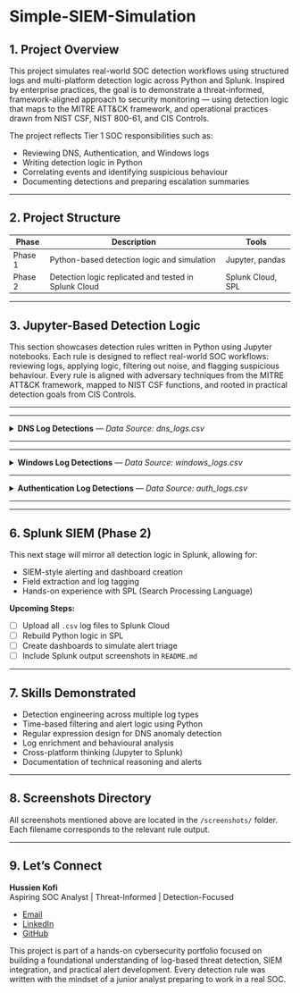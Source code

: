 # Simple-SIEM-Simulation

## 1. Project Overview

This project simulates real-world SOC detection workflows using structured logs and multi-platform detection logic across Python and Splunk. Inspired by enterprise practices, the goal is to demonstrate a threat-informed, framework-aligned approach to security monitoring — using detection logic that maps to the MITRE ATT&CK framework, and operational practices drawn from NIST CSF, NIST 800-61, and CIS Controls.

The project reflects Tier 1 SOC responsibilities such as:
- Reviewing DNS, Authentication, and Windows logs
- Writing detection logic in Python
- Correlating events and identifying suspicious behaviour
- Documenting detections and preparing escalation summaries

---

## 2. Project Structure

| Phase      | Description                                          | Tools             |
|------------|------------------------------------------------------|-------------------|
| Phase 1    | Python-based detection logic and simulation          | Jupyter, pandas   |
| Phase 2    | Detection logic replicated and tested in Splunk Cloud| Splunk Cloud, SPL |

---
## 3. Jupyter-Based Detection Logic

This section showcases detection rules written in Python using Jupyter notebooks. Each rule is designed to reflect real-world SOC workflows: reviewing logs, applying logic, filtering out noise, and flagging suspicious behaviour. Every rule is aligned with adversary techniques from the MITRE ATT&CK framework, mapped to NIST CSF functions, and rooted in practical detection goals from CIS Controls.

---
---

<details>
<summary><strong>DNS Log Detections</strong> — <em>Data Source: dns_logs.csv</em></summary>

| Rule # | Detection Description |
|--------|------------------------|
| 1 | Suspicious DNS queries to known-bad or randomised domains |
| 2 | [Planned] Repeated DNS queries to suspicious domains within short intervals |
| 3 | [Planned] DNS exfiltration pattern detection via encoded subdomains |

---

### Rule 1 – Suspicious DNS Query Detection  
This rule flags DNS traffic that resembles beaconing or C2 activity. It targets base64-style strings, shady top-level domains, and failed lookups that don’t belong in typical user traffic.

<details>
<summary>See how this rule works, why it matters, and what it looks like in action</summary>

**Analyst Note:**  
I built this rule to detect domains that just don’t belong in regular business traffic. I was especially looking for signs of malware beaconing, like encoded strings in the subdomain or uncommon top-level domains such as `.ru` or `.xyz`. I added an extra filter to catch failed lookups (`NXDOMAIN`, `SERVFAIL`) to cut out noise from valid requests. This gave me hands-on practice designing logic that can reduce false positives while still catching high-risk patterns.

**Framework Reference:**  
- **MITRE ATT&CK T1071.004** – Application Layer Protocol: DNS  
- **NIST CSF DE.AE-3**, **NIST SP 800-92** – Detect anomalies via failed resolution patterns  
- **CIS Control 13.8** – Monitor and alert on anomalous DNS activity

**Logic Summary:**
- Use regex to detect base64-style or randomised subdomains  
- Flag risky TLDs like `.ru`, `.xyz`, `.top`  
- Filter for failed DNS response codes such as `NXDOMAIN` and `SERVFAIL`

<details>
<summary>View DNS Rule 1 Screenshots</summary>

_Preview of Raw DNS Logs_  
![Preview](screenshots/jupyter/dns/dns_logs_preview.png)

_Suspicious Queries (Part 1)_  
![Part 1](screenshots/jupyter/dns/dns_rule1_suspicious_queries(1).png)

_Suspicious Queries (Part 2)_  
![Part 2](screenshots/jupyter/dns/dns_rule1_suspicious_queries(2).png)

</details>
</details>



### Rule 2 – Repeated DNS Queries to Suspicious Domains  
This rule spots repeated queries to the same high-risk domain within a short time frame, which is often a sign of beaconing or malware callbacks.

<details>
<summary>See how this rule works, why it matters, and what it looks like in action</summary>

**Analyst Note:**  
I built this rule to catch repeated DNS lookups that stand out in short bursts. Even if the domain isn’t overtly malicious, abnormal query patterns can signal early-stage command-and-control activity. I combined risky keyword checks with a rolling 60-second window to surface repeated activity without triggering on normal browsing behaviour.

**Framework Reference:**  
- **MITRE ATT&CK T1071.004** – Application Layer Protocol: DNS  
- **NIST CSF DE.AE-3**, **NIST SP 800-92** – Detect anomalies in query frequency  
- **CIS Control 13.8** – Monitor and alert on anomalous DNS activity

**Logic Summary:**
- Identify domains containing risky keywords or failed resolution codes  
- Group queries by domain  
- Flag if the same domain is queried more than three times in 60 seconds

<details>
<summary>View DNS Rule 2 Screenshots</summary>

_Detection Logic_  
![Logic](screenshots/jupyter/dns/dns_rule2_repeated_queries_logic.png)

_Detection Output_  
![Output](screenshots/jupyter/dns/dns_rule2_repeated_queries_output.png)

</details>
</details>

### Rule 3 – DNS Exfiltration Pattern Detection  
This rule detects potential data exfiltration attempts over DNS, where attackers encode sensitive data into subdomains and send it out via repeated queries. While not common in normal business traffic, when it happens, it’s a serious indicator of compromise.

<details>
<summary>See how this rule works, why it matters, and what it looks like in action</summary>

**Analyst Note:**  
I designed this rule to flag unusual DNS patterns that could indicate exfiltration. Attackers often base64-encode chunks of stolen data into subdomain labels, sending them in rapid succession to a domain they control. My approach combined regex checks for base64-style strings with frequency analysis, looking for multiple encoded subdomains queried in a short period. Even though my sample dataset didn’t trigger this rule, building it gave me experience in crafting logic for high-impact, low-frequency threats.

**Framework Reference:**  
- **MITRE ATT&CK T1048.003** – Exfiltration Over Unencrypted Non-C2 Protocol: DNS  
- **NIST CSF DE.AE-3**, **NIST SP 800-92** – Detect anomalous DNS query patterns  
- **CIS Control 13.8** – Monitor and alert on anomalous DNS activity

**Logic Summary:**
- Match subdomains against regex patterns resembling base64 or other encoding schemes  
- Group by queried domain and source IP  
- Flag if multiple encoded subdomains appear within 60 seconds

<details>
<summary>View DNS Rule 3 Screenshots</summary>

_Detection Logic_  
![Logic](screenshots/jupyter/dns/dns_rule3_exfiltration_logic.png)

_Detection Output_  
![Output](screenshots/jupyter/dns/dns_rule3_exfiltration_output.png)

</details>
</details>



</details>

---
---

<details>
<summary><strong>Windows Log Detections</strong> — <em>Data Source: windows_logs.csv</em></summary>

| Rule # | Detection Description |
|--------|------------------------|
| 1 | Suspicious parent-child process execution |
| 2 | Repeated failed logins (Event ID 4625) |
| 3 | Privilege escalation attempts (Event ID 4672) |

---

### Rule 1 – Suspicious Parent-Child Process Execution  
Some phishing payloads abuse trusted parent apps like Word or Explorer to silently spawn dangerous tools like PowerShell. This rule detects that abuse chain before the attacker can escalate.

<details>
<summary>See how this rule works, why it matters, and what it looks like in action</summary>

**Analyst Note:**  
This detection was based on real attack patterns I’ve studied, where phishing attachments trigger PowerShell from Word or Outlook. My log source didn’t include the `parent_process` field, so I simulated it using synthetic test data. I then wrote logic to catch trusted parent apps launching suspicious child processes like `powershell.exe`, `cmd.exe`, or `certutil.exe`. This helped me understand how process lineage can expose attacker behaviour that would otherwise slip past basic IOC matching.

**Framework Reference:**  
- **MITRE ATT&CK T1059** – Command and Scripting Interpreter  
- **NIST CSF DE.AE-2**, **NIST 800-61 Step 2.2** – Detect abnormal process chains  
- **CIS Control 8.7** – Alert on unexpected command-line execution

**Logic Summary:**
- Simulate a `parent_process` column  
- Convert process names to lowercase for consistent matching  
- Filter for cases where trusted apps (e.g. `explorer.exe`, `winword.exe`) launch high-risk processes (`powershell.exe`, `certutil.exe`, etc.)

<details>
<summary>View Windows Rule 1 Screenshots</summary>

_Preview of Raw Windows Logs_  
![Preview](screenshots/jupyter/windows/windows_logs_preview.png)

_Detection Logic_  
![Logic](screenshots/jupyter/windows/windows_rule1_logic.png)

_Detection Output_  
![Output](screenshots/jupyter/windows/windows_rule1_output.png)

</details>
</details>


---

### Rule 2 – Repeated Failed Logins from Same Host  
Attackers often attempt password guessing by repeatedly submitting incorrect credentials from a single endpoint. This rule flags five or more failed logins from the same host within a short time window.

<details>
<summary>See how this rule works, why it matters, and what it looks like in action</summary>

**Analyst Note:**  
I built this rule to simulate brute-force login detection using Event ID 4625. I tested several thresholds and decided that five failures in two minutes was aggressive enough to catch real threats without overwhelming the SOC with noise. It taught me how to group events by host and time to simulate basic correlation — a key skill in detection engineering and alert tuning.

**Framework Reference:**  
- **MITRE ATT&CK T1110.001** – Password Guessing  
- **NIST CSF DE.AE-1**, **CIS Control 16.11** – Detect excessive failed logins from the same source

**Logic Summary:**
- Filter Windows logs for `event_id` 4625 (failed logon)  
- Group events by `host` and sort chronologically  
- Trigger alert if five or more failures occur within two minutes

<details>
<summary>View Windows Rule 2 Screenshots</summary>

_Detection Logic_  
![Logic](screenshots/jupyter/windows/windows_rule2_failed_logins_logic.png)

_Detection Output_  
![Output](screenshots/jupyter/windows/windows_rule2_failed_logins_output.png)

</details>
</details>

---

### Rule 3 – Privilege Escalation Detection (Event ID 4672)  
Abusing admin privileges after gaining access is a common tactic in lateral movement. This detection surfaces those actions when they originate from suspicious users or endpoints.

<details>
<summary>See how this rule works, why it matters, and what it looks like in action</summary>

**Analyst Note:**  
I designed this rule to detect high-privilege activity where it doesn't belong. Event ID 4672 logs special privilege assignments, so I used that as the foundation and filtered for low-trust usernames like `guest` or `svc_account`, along with hosts that typically shouldn't request elevated access. It helped me simulate real-world post-exploitation behaviour — and reinforced how valuable user and device context can be in detection logic.

**Framework Reference:**  
- **MITRE ATT&CK T1078.003** – Valid Accounts: Local Accounts  
- **NIST 800-61 Step 2.3**, **CIS Control 4.8** – Monitor for unusual privileged account activity

**Logic Summary:**
- Filter for Event ID 4672 (special privileges assigned)  
- Flag events triggered by suspicious accounts or non-admin endpoints  
- Output metadata such as timestamp, username, host, and privileges granted

<details>
<summary>View Windows Rule 3 Screenshots</summary>

_Detection Logic_  
![Logic](screenshots/jupyter/windows/windows_rule3_privilege_escalation_logic.png)

_Detection Output_  
![Output](screenshots/jupyter/windows/windows_rule3_privilege_escalation_output.png)

</details>
</details>

</details>

---
<details>
<summary><strong>Authentication Log Detections</strong> — <em>Data Source: auth_logs.csv</em></summary>

| Rule # | Detection Description |
|--------|------------------------|
| 1 | 5+ failed logins from same IP within 60 seconds |
| 2 | 5+ unique usernames attempted from same IP within 60 seconds |
| 3 | Successful login after multiple failures from same IP in 10 minutes |

---

### Rule 1 – Brute-Force Login Attempts (Vertical Attack)  
Multiple failed login attempts from the same IP in a short window often indicate brute-force activity. This detection highlights that behaviour before an attacker gains access.

<details>
<summary>See how this rule works, why it matters, and what it looks like in action</summary>

**Analyst Note:**  
This was the first authentication detection I developed. I simulated vertical brute-force behaviour — one IP repeatedly failing to log in — and tuned it to trigger only when five or more failures happened within 60 seconds. I tested different time windows before settling on this threshold, which felt aggressive enough for early detection without overwhelming the analyst. This rule taught me how to group login attempts and control alert sensitivity using timestamp logic.

**Framework Reference:**  
- **MITRE ATT&CK T1110.001** – Password Guessing  
- **NIST CSF DE.AE-3**, **CIS Control 16.11** – Detect excessive failed authentication attempts

**Logic Summary:**
- Filter logs with status `'FAIL'`  
- Group by source IP  
- Sort by time and alert if five or more failures occur within 60 seconds

<details>
<summary>View Authentication Rule 1 Screenshots</summary>

_Add screenshot: `auth_rule1_bruteforce_output.png`_

</details>
</details>

---

### Rule 2 – Password Spraying Detection (Horizontal Attack)  
When attackers try many usernames with one password from a single IP, they often avoid account lockouts. This rule detects that pattern early by tracking unique usernames per source.

<details>
<summary>See how this rule works, why it matters, and what it looks like in action</summary>

**Analyst Note:**  
Unlike vertical brute-force attacks, password spraying takes a broader approach. I had to shift my thinking from volume to variety — looking at how many **different** usernames an IP tries. I grouped logs by IP, counted the number of unique usernames per minute, and flagged anything that crossed the threshold. This rule helped me practise how a SOC analyst might detect low-noise attacks that try to stay under the radar.

**Framework Reference:**  
- **MITRE ATT&CK T1110.003** – Password Spraying  
- **CIS Control 16.12** – Detect excessive username attempts from a single source

**Logic Summary:**
- Group events by source IP  
- Count unique usernames within a 60-second window  
- Trigger alert if five or more usernames are targeted

<details>
<summary>View Authentication Rule 2 Screenshots</summary>

_Add screenshot: `auth_rule2_passwordspray_output.png`_

</details>
</details>

---

### Rule 3 – Success After Failures (Potential Compromise)  
An attacker who guesses the right credentials after multiple failures often goes unnoticed. This rule surfaces that risky pattern by correlating successful logins with recent failed attempts.

<details>
<summary>See how this rule works, why it matters, and what it looks like in action</summary>

**Analyst Note:**  
This rule models one of the most dangerous scenarios — a successful login that follows multiple failed attempts from the same IP. I wrote logic to correlate login events over a 10-minute period, linking a success with three or more earlier failures. It taught me how to model sequence-based detections and why context matters. This type of detection often gets missed unless a SOC has correlation logic in place.

**Framework Reference:**  
- **MITRE ATT&CK T1078.004** – Valid Accounts: Cloud Accounts  
- **NIST SP 800-61 Step 2.4**, **CIS Control 16.13** – Detect successful authentication after failed attempts

**Logic Summary:**
- Identify successful login events  
- Check for three or more failures from the same IP within the past 10 minutes  
- Flag those sessions for deeper review

<details>
<summary>View Authentication Rule 3 Screenshots</summary>

_Add screenshot: `auth_rule3_success_after_fail.png`_

</details>
</details>

</details>

---
---

## 6. Splunk SIEM (Phase 2)

This next stage will mirror all detection logic in Splunk,  allowing for:
- SIEM-style alerting and dashboard creation
- Field extraction and log tagging
- Hands-on experience with SPL (Search Processing Language)

**Upcoming Steps:**
- [ ] Upload all `.csv` log files to Splunk Cloud
- [ ] Rebuild Python logic in SPL
- [ ] Create dashboards to simulate alert triage
- [ ] Include Splunk output screenshots in `README.md`

---

## 7. Skills Demonstrated

- Detection engineering across multiple log types
- Time-based filtering and alert logic using Python
- Regular expression design for DNS anomaly detection
- Log enrichment and behavioural analysis
- Cross-platform thinking (Jupyter to Splunk)
- Documentation of technical reasoning and alerts

---

## 8. Screenshots Directory

All screenshots mentioned above are located in the `/screenshots/` folder. Each filename corresponds to the relevant rule output.

---

## 9. Let’s Connect

**Hussien Kofi**  
Aspiring SOC Analyst | Threat-Informed | Detection-Focused

- [Email](mailto:Hussienkofi@gmail.com)  
- [LinkedIn](https://www.linkedin.com/in/hussien-kofi-99a012330/)  
- [GitHub](https://github.com/Hussien-K11)

This project is part of a hands-on cybersecurity portfolio focused on building a foundational understanding of log-based threat detection, SIEM integration, and practical alert development. Every detection rule was written with the mindset of a junior analyst preparing to work in a real SOC.
